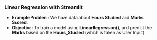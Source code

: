 ### Linear Regression with Streamlit
* **Example Problem:** We have data about **Hours Studied** and **Marks Scored**.
* **Objective:** To train a model using **LinearRegression()**, and predict the **Marks** based on the **Hours_Studied** (which is taken as User Input).
